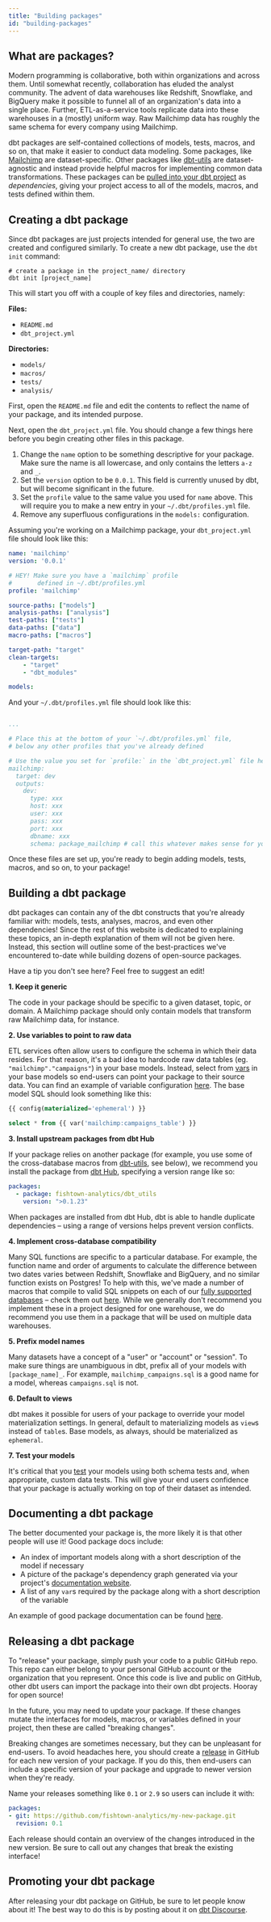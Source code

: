 ```yaml
---
title: "Building packages"
id: "building-packages"
---
```


## What are packages?

Modern programming is collaborative, both within organizations and across them. Until somewhat recently, collaboration has eluded the analyst community. The advent of data warehouses like Redshift, Snowflake, and BigQuery make it possible to funnel all of an organization's data into a single place. Further, ETL-as-a-service tools replicate data into these warehouses in a (mostly) uniform way. Raw Mailchimp data has roughly the same schema for every company using Mailchimp.

dbt packages are self-contained collections of models, tests, macros, and so on, that make it easier to conduct data modeling. Some packages, like [Mailchimp](https://github.com/fishtown-analytics/mailchimp) are dataset-specific. Other packages like [dbt-utils](https://github.com/fishtown-analytics/dbt-utils) are dataset-agnostic and instead provide helpful macros for implementing common data transformations. These packages can be [pulled into your dbt project](package-management)  as *dependencies*, giving your project access to all of the models, macros, and tests defined within them.

## Creating a dbt package

Since dbt packages are just projects intended for general use, the two are created and configured similarly. To create a new dbt package, use the `dbt init` command:

```shell
# create a package in the project_name/ directory
dbt init [project_name]
```

This will start you off with a couple of key files and directories, namely:

**Files:**
- `README.md`
- `dbt_project.yml`


**Directories:**
- `models/`
- `macros/`
- `tests/`
- `analysis/`

First, open the `README.md` file and edit the contents to reflect the name of your package, and its intended purpose.

Next, open the `dbt_project.yml` file. You should change a few things here before you begin creating other files in this package.

1. Change the `name` option to be something descriptive for your package. Make sure the name is all lowercase, and only contains the letters `a-z` and `_`.
2. Set the `version` option to be `0.0.1`. This field is currently unused by dbt, but will become significant in the future.
3. Set the `profile` value to the same value you used for `name` above. This will require you to make a new entry in your `~/.dbt/profiles.yml` file.
4. Remove any superfluous configurations in the `models:` configuration.

Assuming you're working on a Mailchimp package, your `dbt_project.yml` file should look like this:

<File name='dbt_project.yml'>

```yaml
name: 'mailchimp'
version: '0.0.1'

# HEY! Make sure you have a `mailchimp` profile
#       defined in ~/.dbt/profiles.yml
profile: 'mailchimp'

source-paths: ["models"]
analysis-paths: ["analysis"]
test-paths: ["tests"]
data-paths: ["data"]
macro-paths: ["macros"]

target-path: "target"
clean-targets:
    - "target"
    - "dbt_modules"

models:
```

</File>

And your `~/.dbt/profiles.yml` file should look like this:

<File name='~/.dbt/profiles.yml'>

```yaml

...

# Place this at the bottom of your `~/.dbt/profiles.yml` file,
# below any other profiles that you've already defined

# Use the value you set for `profile:` in the `dbt_project.yml` file here
mailchimp:
  target: dev
  outputs:
    dev:
      type: xxx
      host: xxx
      user: xxx
      pass: xxx
      port: xxx
      dbname: xxx
      schema: package_mailchimp # call this whatever makes sense for you
```

</File>

Once these files are set up, you're ready to begin adding models, tests, macros, and so on, to your package!

## Building a dbt package

dbt packages can contain any of the dbt constructs that you're already familiar with: models, tests, analyses, macros, and even other dependencies! Since the rest of this website is dedicated to explaining these topics, an in-depth explanation of them will not be given here. Instead, this section will outline some of the best-practices we've encountered to-date while building dozens of open-source packages.

<Callout type="info" title="">

Have a tip you don't see here? Feel free to suggest an edit!

</Callout>

**1. Keep it generic**

The code in your package should be specific to a given dataset, topic, or domain. A Mailchimp package should only contain models that transform raw Mailchimp data, for instance.

**2. Use variables to point to raw data**

ETL services often allow users to configure the schema in which their data resides. For that reason, it's a bad idea to hardcode raw data tables (eg. `"mailchimp"."campaigns"`) in your base models. Instead, select from [vars](var) in your base models so end-users can point your package to their source data. You can find an example of variable configuration [here](https://github.com/fishtown-analytics/mailchimp/blob/master/dbt_project.yml#L12). The base model SQL should look something like this:

<File name='models/base/mailchimp_base_campaigns.sql'>

```sql
{{ config(materialized='ephemeral') }}

select * from {{ var('mailchimp:campaigns_table') }}
```

</File>

**3. Install upstream packages from dbt Hub**

If your package relies on another package (for example, you use some of the cross-database macros from [dbt-utils](https://hub.getdbt.com/fishtown-analytics/dbt_utils/latest/), see below), we recommend you install the package from [dbt Hub](https://hub.getdbt.com), specifying a version range like so:

<File name='packages.yml'>

```yaml
packages:
  - package: fishtown-analytics/dbt_utils
    version: ">0.1.23"
```

</File>

When packages are installed from dbt Hub, dbt is able to handle duplicate dependencies – using a range of versions helps prevent version conflicts.

**4. Implement cross-database compatibility**

Many SQL functions are specific to a particular database. For example, the function name and order of arguments to calculate the difference between two dates varies between Redshift, Snowflake and BigQuery, and no similar function exists on Postgres! To help with this, we've made a number of macros that compile to valid SQL snippets on each of our [fully supported databases](supported-databases) – check them out [here](https://github.com/fishtown-analytics/dbt-utils#cross-database). While we generally don't recommend you implement these in a project designed for one warehouse, we do recommend you use them in a package that will be used on multiple data warehouses.

**5. Prefix model names**

Many datasets have a concept of a "user" or "account" or "session". To make sure things are unambiguous in dbt, prefix all of your models with `[package_name]_`. For example, `mailchimp_campaigns.sql` is a good name for a model, whereas `campaigns.sql` is not.

**6. Default to views**

dbt makes it possible for users of your package to override your model materialization settings. In general, default to materializing models as `view`s instead of `table`s. Base models, as always, should be materialized as `ephemeral`.

**7. Test your models**

It's critical that you [test](building-a-dbt-project/tests) your models using both schema tests and, when appropriate, custom data tests. This will give your end users confidence that your package is actually working on top of their dataset as intended.

## Documenting a dbt package

The better documented your package is, the more likely it is that other people will use it! Good package docs include:
- An index of important models along with a short description of the model if necessary
- A picture of the package's dependency graph generated via your project's [documentation website](documentation).
- A list of any `var`s required by the package along with a short description of the variable

An example of good package documentation can be found [here](https://github.com/fishtown-analytics/snowplow).

## Releasing a dbt package

To "release" your package, simply push your code to a public GitHub repo. This repo can either belong to your personal GitHub account or the organization that you represent. Once this code is live and public on GitHub, other dbt users can import the package into their own dbt projects. Hooray for open source!

In the future, you may need to update your package. If these changes mutate the interfaces for models, macros, or variables defined in your project, then these are called "breaking changes".

Breaking changes are sometimes necessary, but they can be unpleasant for end-users. To avoid headaches here, you should create a [release](https://help.github.com/articles/creating-releases/) in GitHub for each new version of your package. If you do this, then end-users can include a specific version of your package and upgrade to newer version when they're ready.

<Callout type="info" title="ProTip">

Name your releases something like `0.1` or `2.9` so users can include it with:
```yml
packages:
- git: https://github.com/fishtown-analytics/my-new-package.git
  revision: 0.1
```

</Callout>

Each release should contain an overview of the changes introduced in the new version. Be sure to call out any changes that break the existing interface!

## Promoting your dbt package

After releasing your dbt package on GitHub, be sure to let people know about it! The best way to do this is by posting about it on [dbt Discourse](https://discourse.getdbt.com).

